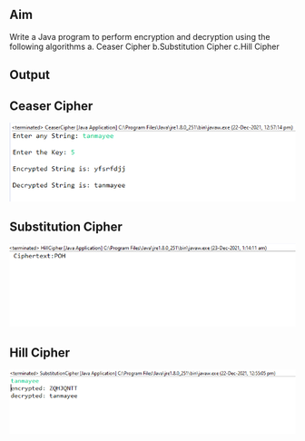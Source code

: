 ## Aim
Write a Java program to perform encryption and decryption using the following algorithms a. Ceaser Cipher b.Substitution Cipher c.Hill Cipher

## Output
## Ceaser Cipher
![image](output3a.png)

## Substitution Cipher
![image](output3c.png)

## Hill Cipher
![image](output3b.png)
